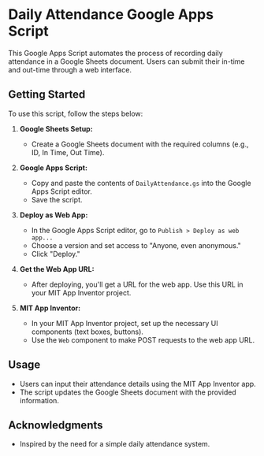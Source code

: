 # Daily Attendance Google Apps Script

This Google Apps Script automates the process of recording daily attendance in a Google Sheets document. Users can submit their in-time and out-time through a web interface.

## Getting Started

To use this script, follow the steps below:

1. **Google Sheets Setup:**
   - Create a Google Sheets document with the required columns (e.g., ID, In Time, Out Time).

2. **Google Apps Script:**
   - Copy and paste the contents of `DailyAttendance.gs` into the Google Apps Script editor.
   - Save the script.

3. **Deploy as Web App:**
   - In the Google Apps Script editor, go to `Publish > Deploy as web app...`
   - Choose a version and set access to "Anyone, even anonymous."
   - Click "Deploy."

4. **Get the Web App URL:**
   - After deploying, you'll get a URL for the web app. Use this URL in your MIT App Inventor project.

5. **MIT App Inventor:**
   - In your MIT App Inventor project, set up the necessary UI components (text boxes, buttons).
   - Use the `Web` component to make POST requests to the web app URL.

## Usage

- Users can input their attendance details using the MIT App Inventor app.
- The script updates the Google Sheets document with the provided information.

## Acknowledgments

- Inspired by the need for a simple daily attendance system.

